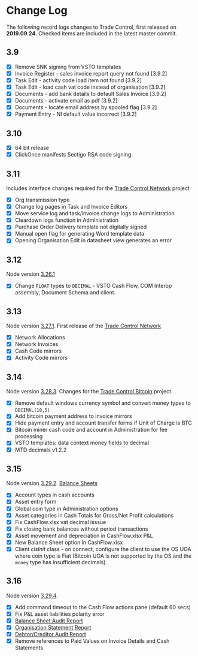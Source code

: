 # Change Log

The following record logs changes to Trade Control, first released on **2019.09.24**. Checked items are included in the latest master commit.

## 3.9

- [x] Remove SNK signing from VSTO templates
- [x] Invoice Register - sales invoice report query not found [3.9.2]
- [x] Task Edit - activity code load item not found [3.9.2]
- [x] Task Edit - load cash vat code instead of organisation [3.9.2]
- [x] Documents - add bank details to default Sales Invoice [3.9.2]
- [x] Documents - activate email as pdf [3.9.2]
- [x] Documents - locate email address by spooled flag [3.9.2]
- [x] Payment Entry - NI default value incorrect [3.9.2] 
 
## 3.10

- [x] 64 bit release 
- [x] ClickOnce manifests Sectigo RSA code signing

## 3.11

Includes interface changes required for the [Trade Control Network](https://github.com/tradecontrol/tc-network) project

- [x] Org transmission type
- [x] Change log pages in Task and Invoice Editors 
- [x] Move service log and task/invoice change logs to Administration
- [x] Cleardown logs function in Administration
- [x] Purchase Order Delivery template not digitally signed
- [x] Manual open flag for generating Word template data
- [x] Opening Organisation Edit in datasheet view generates an error

## 3.12

Node version [3.26.1](https://github.com/tradecontrol/tc-nodecore)

- [x] Change ```FLOAT``` types to ```DECIMAL``` - VSTO Cash Flow, COM Interop assembly, Document Schema and client.

## 3.13

Node version [3.27.1](https://github.com/tradecontrol/tc-nodecore). First release of the [Trade Control Network](https://github.com/tradecontrol/tc-network)

- [x] Network Allocations
- [x] Network Invoices
- [x] Cash Code mirrors
- [x] Activity Code mirrors

## 3.14

Node version [3.28.3](https://github.com/tradecontrol/tc-nodecore). Changes for the [Trade Control Bitcoin](https://github.com/tradecontrol/tc-bitcoin) project.

- [x] Remove default windows currency symbol and convert money types to ```DECIMAL(18,5)```
- [x] Add bitcoin payment address to invoice mirrors
- [x] Hide payment entry and account transfer forms if Unit of Charge is BTC
- [x] Bitcoin miner cash code and account in Administration for fee processing
- [x] VSTO templates: data context money fields to decimal
- [x] MTD decimals v1.2.2

## 3.15

Node version [3.29.2](https://github.com/tradecontrol/tc-nodecore). [Balance Sheets](docs/tc_demo_balance_sheets.md)

- [x] Account types in cash accounts
- [x] Asset entry form
- [x] Global coin type in Administration options
- [x] Asset categories in Cash Totals for Gross/Net Profit calculations
- [x] Fix CashFlow.xlsx vat decimal isssue
- [x] Fix closing bank balances without period transactions
- [x] Asset movement and depreciation in CashFlow.xlsx P&L 
- [x] New Balance Sheet option in CashFlow.xlsx
- [x] Client _clsInit_ class - on connect, configure the client to use the OS UOA where coin type is Fiat (Bitcoin UOA is not supported by the OS and the ```money``` type has insufficient decimals).

## 3.16

Node version [3.29.4](https://github.com/tradecontrol/tc-nodecore). 

- [x] Add command timeout to the Cash Flow actions pane (default 60 secs)
- [x] Fix P&L asset liabilities polarity error
- [x] [Balance Sheet Audit Report](docs/Org_BalanceSheetAudit.pdf) 
- [x] [Organisation Statement Report](docs/Org_Statement.pdf)
- [x] [Debtor/Creditor Audit Report](docs/Org_AssetStatementAudit.pdf)
- [x] Remove references to Paid Values on Invoice Details and Cash Statements
